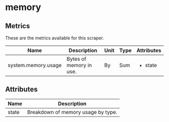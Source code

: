 [comment]: <> (Code generated by mdatagen. DO NOT EDIT.)

# memory

## Metrics

These are the metrics available for this scraper.

| Name | Description | Unit | Type | Attributes |
| ---- | ----------- | ---- | ---- | ---------- |
| system.memory.usage | Bytes of memory in use. | By | Sum | <ul> <li>state</li> </ul> |

## Attributes

| Name | Description |
| ---- | ----------- |
| state | Breakdown of memory usage by type. |